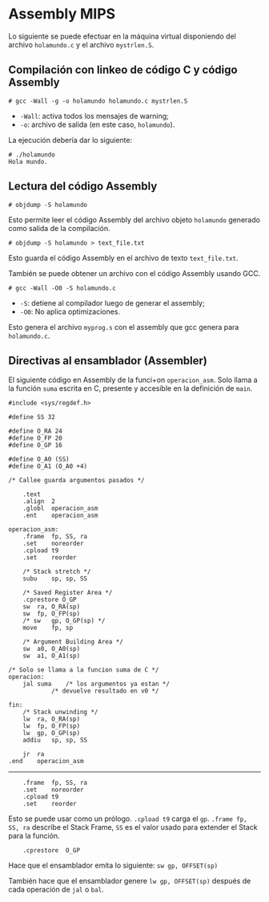 # Assembly MIPS

Lo siguiente se puede efectuar en la máquina virtual disponiendo del archivo `holamundo.c` y el archivo `mystrlen.S`.

## Compilación con linkeo de código C y código Assembly

```
# gcc -Wall -g -o holamundo holamundo.c mystrlen.S
```

- `-Wall`: activa todos los mensajes de warning;
- `-o`: archivo de salida (en este caso, `holamundo`).

La ejecución debería dar lo siguiente:

```
# ./holamundo
Hola mundo.
```

## Lectura del código Assembly

```
# objdump -S holamundo
```

Esto permite leer el código Assembly del archivo objeto `holamundo` generado como salida de la compilación.

```
# objdump -S holamundo > text_file.txt
```

Esto guarda el código Assembly en el archivo de texto `text_file.txt`.

También se puede obtener un archivo con el código Assembly usando GCC.

```
# gcc -Wall -O0 -S holamundo.c
```

- `-S`: detiene al compilador luego de generar el assembly;
- `-O0`: No aplica optimizaciones.

Esto genera el archivo `myprog.s` con el assembly que gcc genera para `holamundo.c`.

## Directivas al ensamblador (Assembler)

El siguiente código en Assembly de la funci+on `operacion_asm`. Solo llama a la función `suma` escrita en C, presente y accesible en la definición de `main`.

```
#include <sys/regdef.h>

#define SS 32

#define	O_RA 24
#define O_FP 20
#define O_GP 16

#define O_A0 (SS)
#define O_A1 (O_A0 +4)

/* Callee guarda argumentos pasados */

	.text
	.align	2
	.globl	operacion_asm
	.ent	operacion_asm

operacion_asm:
	.frame	fp, SS, ra
	.set	noreorder
	.cpload	t9
	.set	reorder

	/* Stack stretch */
	subu	sp, sp, SS

	/* Saved Register Area */
	.cprestore O_GP
	sw	ra, O_RA(sp)
	sw	fp, O_FP(sp)
	/* sw	gp, O_GP(sp) */
	move	fp, sp

	/* Argument Building Area */
	sw	a0, O_A0(sp)
	sw	a1, O_A1(sp)

/* Solo se llama a la funcion suma de C */
operacion:
	jal	suma	/* los argumentos ya estan */
			/* devuelve resultado en v0 */

fin:
	/* Stack unwinding */
	lw	ra, O_RA(sp)
	lw	fp, O_FP(sp)
	lw	gp, O_GP(sp)
	addiu	sp, sp, SS

	jr	ra
.end	operacion_asm
```

--- 

```
	.frame	fp, SS, ra
	.set	noreorder
	.cpload	t9
	.set	reorder
```

Esto se puede usar como un prólogo. `.cpload t9` carga el `gp`. `.frame fp, SS, ra` describe el Stack Frame, `SS` es el valor usado para extender el Stack para la función.

```
	.cprestore	O_GP
```

Hace que el ensamblador emita lo siguiente: `sw gp, OFFSET(sp)`

También hace que el ensamblador genere `lw gp, OFFSET(sp)` después de cada operación de `jal` o `bal`.
